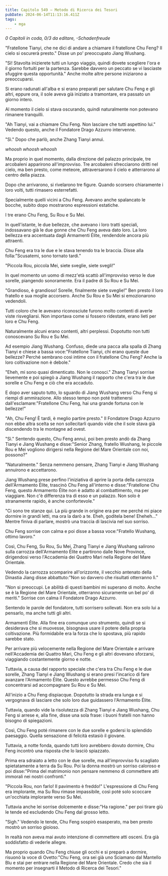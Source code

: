 ```yaml
---
title: Capitolo 549 – Metodo di Ricerca dei Tesori
pubDate: 2024-06-14T11:13:16.411Z
tags:
    - mga
---
```



<em>0 Capitoli in coda, 0/3
da editare,
-Schadenfreude</em>


"Fratellone Tianyi, che ne dici di andare a chiamare il fratellone Chu Feng? Il cielo si oscurerà presto." Disse un po' preoccupato Jiang Wushang.


"Sì! Stavolta inizierete tutti un lungo viaggio, quindi dovete scegliere l'ora e il giorno fortuiti per la partenza. Sarebbe davvero un peccato se vi lasciaste sfuggire questa opportunità." Anche molte altre persone iniziarono a preoccuparsi.


Si erano radunati all'alba e si erano preparati per salutare Chu Feng e gli altri, eppure ora, il sole aveva già iniziato a tramontare, era passato un giorno intero.


Al momento il cielo si stava oscurando, quindi naturalmente non potevano rimanere tranquilli.


"Ah Tianyi, vai a chiamare Chu Feng. Non lasciare che tutti aspettino lui." Vedendo questo, anche il Fondatore Drago Azzurro intervenne.


"Sì." Dopo che parlò, anche Zhang Tianyi annuì.


*whoosh whoosh whoosh*


Ma proprio in quel momento, dalla direzione del palazzo principale, tre arcobaleni apparirono all'improvviso. Tre arcobaleni sfrecciarono dritti nel cielo, ma ben presto, come meteore, attraversarono il cielo e atterrarono al centro della piazza.


Dopo che arrivarono, si rivelarono tre figure. Quando scorsero chiaramente i loro volti, tutti rimasero esterrefatti.


Specialmente quelli vicini a Chu Feng. Avevano anche spalancato le bocche, subito dopo mostrarono espressioni estatiche.


I tre erano Chu Feng, Su Rou e Su Mei.


In quell'istante, le due bellezze, che avevano i loro tratti speciali, indossavano già le due gonne che Chu Feng aveva dato loro. La loro bellezza era accentuata dagli Armamenti Élite, rendendole ancora più attraenti.


Chu Feng era tra le due e le stava tenendo tra le braccia. Disse alla folla:"Scusatemi, sono tornato tardi."


"Piccola Rou, piccola Mei, siete sveglie, siete svegli!"


In quel momento un uomo di mezz'età scattò all'improvviso verso le due sorelle, piangendo sonoramente. Era il padre di Su Rou e Su Mei.


"Grandioso, è grandioso! Sorelle, finalmente siete sveglie!" Ben presto il loro fratello e sua moglie accorsero. Anche Su Rou e Su Mei si emozionarono vedendoli.


Tutti coloro che le avevano riconosciute furono molto contenti di averle viste risvegliarsi. Non importava come si fossero ridestate, erano lieti per loro e Chu Feng.


Naturalmente alcuni erano contenti, altri perplessi. Dopotutto non tutti conoscevano Su Rou e Su Mei.


Ad esempio Jiang Wushang. Confuso, diede una pacca alla spalla di Zhang Tianyi e chiese a bassa voce:"Fratellone Tianyi, chi erano queste due bellezze? Perché sembrano così intime con il fratellone Chu Feng? Anche la loro coltivazione non è debole."


"Eheh, mi sono quasi dimenticato. Non le conosci." Zhang Tianyi sorrise lievemente e poi spiegò a Jiang Wushang il rapporto che c'era tra le due sorelle e Chu Feng e ciò che era accaduto.


E dopo aver saputo tutto, lo sguardo di Jiang Wushang verso Chu Feng si riempì di ammirazione. Allo stesso tempo non poté trattenersi dall'esclamare:"Fratellone Chu Feng, hai una grande fortuna con le bellezze!"


"Ah, Chu Feng! È tardi, è meglio partire presto." Il Fondatore Drago Azzurro non ebbe altra scelta se non sollecitarli quando vide che il sole stava già discendendo tra le montagne ad ovest.


"Sì." Sentendo questo, Chu Feng annuì, poi ben presto andò da Zhang Tianyi e Jiang Wushang e disse:"Senior Zhang, fratello Wushang, le piccole Rou e Mei vogliono dirigersi nella Regione del Mare Orientale con noi, possono?"


"Naturalmente." Senza nemmeno pensare, Zhang Tianyi e Jiang Wushang annuirono e accettarono.


Jiang Wushang prese perfino l'iniziativa di aprire la porta della carrozza dell'Armamento Élite, trascinò Chu Feng all'interno e disse:"Fratellone Chu Feng, questo Armamento Élite non è adatto al combattimento, ma per viaggiare. Non c'è differenza tra di esso e un palazzo. Non solo è stranamente rapido, è anche confortevole."


"Ci sono tre stanze qui. La più grande in origine era per me perché mi piace dormire in grandi letti, ma ora la darò a te. Eheh, goditela bene! Eheheh..." Mentre finiva di parlare, mostrò una traccia di lascivia nel suo sorriso.


Chu Feng sorrise con calma e poi disse a bassa voce:"Fratello Wushang, ottimo lavoro."


Così, Chu Feng, Su Rou, Su Mei, Zhang Tianyi e Jiang Wushang salirono sulla carrozza dell'Armamento Élite e partirono dalle Nove Province, dirigendosi verso l'Accademia dei Quattro Mari nella Regione del Mare Orientale.


Vedendo la carrozza scomparire all'orizzonte, il vecchio antenato della Dinastia Jiang disse abbattuto:"Non so davvero che risultati otterranno lì."


"Non si preoccupi. Le abilità di questi bambini mi superano di molto. Anche se è la Regione del Mare Orientale, otterranno sicuramente un bel po' di meriti." Sorrise con calma il Fondatore Drago Azzurro.


Sentendo le parole del fondatore, tutti sorrisero sollevati. Non era solo lui a pensarlo, ma anche tutti gli altri.


Armamenti Élite. Alla fine era comunque uno strumento, quindi se si desiderava che si muovesse, bisognava usare il potere della propria coltivazione. Più formidabile era la forza che lo spostava, più rapido sarebbe stato.


Per arrivare più velocemente nella Regione del Mare Orientale e arrivare nell'Accademia dei Quattro Mari, Chu Feng e gli altri dovevano sforzarsi, viaggiando costantemente giorno e notte.


Tuttavia, a causa del rapporto speciale che c'era tra Chu Feng e le due sorelle, Zhang Tianyi e Jiang Wushang si erano presi l'incarico di fare avanzare l'Armamento Élite. Questo avrebbe permesso Chu Feng di concentrarsi ad accompagnare Su Rou e Su Mei.


All'inizio a Chu Feng dispiacque. Dopotutto la strada era lunga e si vergognava di lasciare che solo loro due guidassero l'Armamento Élite.


Tuttavia, quando vide la risolutezza di Zhang Tianyi e Jiang Wushang, Chu Feng si arrese e, alla fine, disse una sola frase: i buoni fratelli non hanno bisogno di spiegazioni.


Così, Chu Feng poté rimanere con le due sorelle e godersi lo splendido paesaggio. Quella sensazione di felicità estasiò il giovane.


Tuttavia, a notte fonda, quando tutti loro avrebbero dovuto dormire, Chu Feng incontrò una risposta che lo lasciò spiazzato.


Prima era sdraiato a letto con le due sorelle, ma all'improvviso fu scagliato spietatamente a terra da Su Rou. Poi la donna mostrò un sorriso caloroso e poi disse:"Prima del matrimonio non pensare nemmeno di commettere atti immorali nei nostri confronti."


"Piccola Rou, non farlo! Il pavimento è freddo!" L'espressione di Chu Feng era implorante, ma Su Rou rimase impassibile, così poté solo scoccare un'occhiata implorante verso Su Mei.


Tuttavia anche lei sorrise dolcemente e disse:"Ha ragione." per poi tirare giù le tende ed escludendo Chu Feng dal grosso letto.


"Sigh." Vedendo le tende, Chu Feng sospirò esasperato, ma ben presto mostrò un sorriso gioioso.


In realtà non aveva mai avuto intenzione di commettere atti osceni. Era già soddisfatto di vederle allegre.


Ma proprio quando Chu Feng chiuse gli occhi e si preparò a dormire, risuonò la voce di Ovetto:"Chu Feng, ora sei già uno Sciamano dal Mantello Blu e stai per entrare nella Regione del Mare Orientale. Credo che sia il momento per insegnarti il Metodo di Ricerca dei Tesori."
                                


                                




